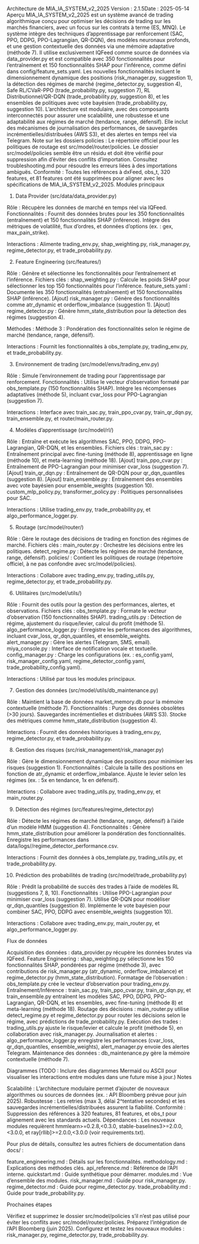 Architecture de MIA_IA_SYSTEM_v2_2025
Version : 2.1.5Date : 2025-05-14  
Aperçu
MIA_IA_SYSTEM_v2_2025 est un système avancé de trading algorithmique conçu pour optimiser les décisions de trading sur les marchés financiers, avec un focus sur les contrats à terme (ES, MNQ). Le système intègre des techniques d’apprentissage par renforcement (SAC, PPO, DDPG, PPO-Lagrangian, QR-DQN), des modèles neuronaux profonds, et une gestion contextuelle des données via une mémoire adaptative (méthode 7). Il utilise exclusivement IQFeed comme source de données via data_provider.py et est compatible avec 350 fonctionnalités pour l’entraînement et 150 fonctionnalités SHAP pour l’inférence, comme défini dans config/feature_sets.yaml. Les nouvelles fonctionnalités incluent le dimensionnement dynamique des positions (risk_manager.py, suggestion 1), la détection des régimes de marché (regime_detector.py, suggestion 4), Safe RL/CVaR-PPO (trade_probability.py, suggestion 7), RL Distributionnel/QR-DQN (trade_probability.py, suggestion 8), et les ensembles de politiques avec vote bayésien (trade_probability.py, suggestion 10).
L’architecture est modulaire, avec des composants interconnectés pour assurer une scalabilité, une robustesse et une adaptabilité aux régimes de marché (tendance, range, défensif). Elle inclut des mécanismes de journalisation des performances, de sauvegardes incrémentielles/distribuées (AWS S3), et des alertes en temps réel via Telegram.
Note sur les dossiers policies : Le répertoire officiel pour les politiques de routage est src/model/router/policies. Le dossier src/model/policies semble être un résidu et doit être vérifié pour suppression afin d’éviter des conflits d’importation. Consultez troubleshooting.md pour résoudre les erreurs liées à des importations ambiguës.
Conformité : Toutes les références à dxFeed, obs_t, 320 features, et 81 features ont été supprimées pour aligner avec les spécifications de MIA_IA_SYSTEM_v2_2025.
Modules principaux
1. Data Provider (src/data/data_provider.py)

Rôle : Récupère les données de marché en temps réel via IQFeed.
Fonctionnalités :
Fournit des données brutes pour les 350 fonctionnalités (entraînement) et 150 fonctionnalités SHAP (inférence).
Intègre des métriques de volatilité, flux d’ordres, et données d’options (ex. : gex, max_pain_strike).


Interactions : Alimente trading_env.py, shap_weighting.py, risk_manager.py, regime_detector.py, et trade_probability.py.

2. Feature Engineering (src/features/)

Rôle : Génère et sélectionne les fonctionnalités pour l’entraînement et l’inférence.
Fichiers clés :
shap_weighting.py : Calcule les poids SHAP pour sélectionner les top 150 fonctionnalités pour l’inférence.
feature_sets.yaml : Documente les 350 fonctionnalités (entraînement) et 150 fonctionnalités SHAP (inférence).
[Ajout] risk_manager.py : Génère des fonctionnalités comme atr_dynamic et orderflow_imbalance (suggestion 1).
[Ajout] regime_detector.py : Génère hmm_state_distribution pour la détection des régimes (suggestion 4).


Méthodes :
Méthode 3 : Pondération des fonctionnalités selon le régime de marché (tendance, range, défensif).


Interactions : Fournit les fonctionnalités à obs_template.py, trading_env.py, et trade_probability.py.

3. Environnement de trading (src/model/envs/trading_env.py)

Rôle : Simule l’environnement de trading pour l’apprentissage par renforcement.
Fonctionnalités :
Utilise le vecteur d’observation formaté par obs_template.py (150 fonctionnalités SHAP).
Intègre les récompenses adaptatives (méthode 5), incluant cvar_loss pour PPO-Lagrangian (suggestion 7).


Interactions : Interface avec train_sac.py, train_ppo_cvar.py, train_qr_dqn.py, train_ensemble.py, et router/main_router.py.

4. Modèles d’apprentissage (src/model/rl/)

Rôle : Entraîne et exécute les algorithmes SAC, PPO, DDPG, PPO-Lagrangian, QR-DQN, et les ensembles.
Fichiers clés :
train_sac.py : Entraînement principal avec fine-tuning (méthode 8), apprentissage en ligne (méthode 10), et meta-learning (méthode 18).
[Ajout] train_ppo_cvar.py : Entraînement de PPO-Lagrangian pour minimiser cvar_loss (suggestion 7).
[Ajout] train_qr_dqn.py : Entraînement de QR-DQN pour qr_dqn_quantiles (suggestion 8).
[Ajout] train_ensemble.py : Entraînement des ensembles avec vote bayésien pour ensemble_weights (suggestion 10).
custom_mlp_policy.py, transformer_policy.py : Politiques personnalisées pour SAC.


Interactions : Utilise trading_env.py, trade_probability.py, et algo_performance_logger.py.

5. Routage (src/model/router/)

Rôle : Gère le routage des décisions de trading en fonction des régimes de marché.
Fichiers clés :
main_router.py : Orchestre les décisions entre les politiques.
detect_regime.py : Détecte les régimes de marché (tendance, range, défensif).
policies/ : Contient les politiques de routage (répertoire officiel, à ne pas confondre avec src/model/policies).


Interactions : Collabore avec trading_env.py, trading_utils.py, regime_detector.py, et trade_probability.py.

6. Utilitaires (src/model/utils/)

Rôle : Fournit des outils pour la gestion des performances, alertes, et observations.
Fichiers clés :
obs_template.py : Formate le vecteur d’observation (150 fonctionnalités SHAP).
trading_utils.py : Détection de régime, ajustement du risque/levier, calcul du profit (méthode 5).
algo_performance_logger.py : Enregistre les performances des algorithmes, incluant cvar_loss, qr_dqn_quantiles, et ensemble_weights.
alert_manager.py : Gère les alertes (Telegram, SMS, email).
miya_console.py : Interface de notification vocale et textuelle.
config_manager.py : Charge les configurations (ex. : es_config.yaml, risk_manager_config.yaml, regime_detector_config.yaml, trade_probability_config.yaml).


Interactions : Utilisé par tous les modules principaux.

7. Gestion des données (src/model/utils/db_maintenance.py)

Rôle : Maintient la base de données market_memory.db pour la mémoire contextuelle (méthode 7).
Fonctionnalités :
Purge des données obsolètes (>30 jours).
Sauvegardes incrémentielles et distribuées (AWS S3).
Stocke des métriques comme hmm_state_distribution (suggestion 4).


Interactions : Fournit des données historiques à trading_env.py, regime_detector.py, et trade_probability.py.

8. Gestion des risques (src/risk_management/risk_manager.py)

Rôle : Gère le dimensionnement dynamique des positions pour minimiser les risques (suggestion 1).
Fonctionnalités :
Calcule la taille des positions en fonction de atr_dynamic et orderflow_imbalance.
Ajuste le levier selon les régimes (ex. : 5x en tendance, 1x en défensif).


Interactions : Collabore avec trading_utils.py, trading_env.py, et main_router.py.

9. Détection des régimes (src/features/regime_detector.py)

Rôle : Détecte les régimes de marché (tendance, range, défensif) à l’aide d’un modèle HMM (suggestion 4).
Fonctionnalités :
Génère hmm_state_distribution pour améliorer la pondération des fonctionnalités.
Enregistre les performances dans data/logs/<market>/regime_detector_performance.csv.


Interactions : Fournit des données à obs_template.py, trading_utils.py, et trade_probability.py.

10. Prédiction des probabilités de trading (src/model/trade_probability.py)

Rôle : Prédit la probabilité de succès des trades à l’aide de modèles RL (suggestions 7, 8, 10).
Fonctionnalités :
Utilise PPO-Lagrangian pour minimiser cvar_loss (suggestion 7).
Utilise QR-DQN pour modéliser qr_dqn_quantiles (suggestion 8).
Implémente le vote bayésien pour combiner SAC, PPO, DDPG avec ensemble_weights (suggestion 10).


Interactions : Collabore avec trading_env.py, main_router.py, et algo_performance_logger.py.

Flux de données

Acquisition des données : data_provider.py récupère les données brutes via IQFeed.
Feature Engineering : shap_weighting.py sélectionne les 150 fonctionnalités SHAP, pondérées par régime (méthode 3), avec contributions de risk_manager.py (atr_dynamic, orderflow_imbalance) et regime_detector.py (hmm_state_distribution).
Formatage de l’observation : obs_template.py crée le vecteur d’observation pour trading_env.py.
Entraînement/Inférence : train_sac.py, train_ppo_cvar.py, train_qr_dqn.py, et train_ensemble.py entraînent les modèles SAC, PPO, DDPG, PPO-Lagrangian, QR-DQN, et les ensembles, avec fine-tuning (méthode 8) et meta-learning (méthode 18).
Routage des décisions : main_router.py utilise detect_regime.py et regime_detector.py pour router les décisions selon le régime, avec prédictions de trade_probability.py.
Exécution des trades : trading_utils.py ajuste le risque/levier et calcule le profit (méthode 5), en collaboration avec risk_manager.py.
Journalisation et alertes : algo_performance_logger.py enregistre les performances (cvar_loss, qr_dqn_quantiles, ensemble_weights), alert_manager.py envoie des alertes Telegram.
Maintenance des données : db_maintenance.py gère la mémoire contextuelle (méthode 7).

Diagrammes
(TODO : Inclure des diagrammes Mermaid ou ASCII pour visualiser les interactions entre modules dans une future mise à jour.)
Notes

Scalabilité : L’architecture modulaire permet d’ajouter de nouveaux algorithmes ou sources de données (ex. : API Bloomberg prévue pour juin 2025).
Robustesse : Les retries (max 3, délai 2^tentative secondes) et les sauvegardes incrémentielles/distribuées assurent la fiabilité.
Conformité : Suppression des références à 320 features, 81 features, et obs_t pour alignement avec les standards actuels.
Dépendances : Les nouveaux modules requièrent hmmlearn>=0.2.8,<0.3.0, stable-baselines3>=2.0.0,<3.0.0, et ray[rllib]>=2.0.0,<3.0.0 (voir requirements.txt).

Pour plus de détails, consultez les autres fichiers de documentation dans docs/ :

feature_engineering.md : Détails sur les fonctionnalités.
methodology.md : Explications des méthodes clés.
api_reference.md : Référence de l’API interne.
quickstart.md : Guide synthétique pour démarrer.
modules.md : Vue d’ensemble des modules.
risk_manager.md : Guide pour risk_manager.py.
regime_detector.md : Guide pour regime_detector.py.
trade_probability.md : Guide pour trade_probability.py.

Prochaines étapes

Vérifiez et supprimez le dossier src/model/policies s’il n’est pas utilisé pour éviter les conflits avec src/model/router/policies.
Préparez l’intégration de l’API Bloomberg (juin 2025).
Configurez et testez les nouveaux modules : risk_manager.py, regime_detector.py, trade_probability.py.

